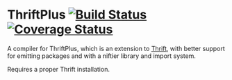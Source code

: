 # ThriftPlus [![Build Status](https://travis-ci.org/horia141/thriftplus.svg?branch=master)](https://travis-ci.org/horia141/thriftplus) [![Coverage Status](https://coveralls.io/repos/github/horia141/thriftplus/badge.svg?branch=master)](https://coveralls.io/github/horia141/thriftplus?branch=master)

A compiler for ThriftPlus, which is an extension to [Thrift](https://thrift.apache.org/), with better support for emitting packages and with a niftier library and import system.

Requires a proper Thrift installation.